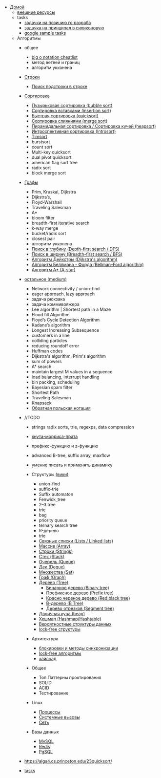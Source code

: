 - [Домой](/README.md)
  - [внешние ресурсы](extra_info.md)
  - tasks
    - [задачки на позицию го разраба](tasks/go_prepare.md)
    - [задачка на принципал в силиконовую](tasks/silicon_principal.md)
    - [google sample tasks](tasks/sample_questions_google.md)
  - Алгоритмы
     - общее
         - [big o notation cheatlist](https://www.bigocheatsheet.com/)
         - метод ветвей и границ
         - алгоритм укконена
    - [Строки](strings.md)
        - [Поиск подстроки в строке](strings/search_substring.md)
    - [Сортировка](sort.md)
        - [Пузырьковая сортировка (bubble sort)](sort/bubble_sort.md)
        - [Сортировка вставками (insertion sort)](sort/insertion_sort.md)
        - [Быстрая сортировка (quicksort)](sort/quicksort.md)
        - [Сортировка слияниями (merge sort)](sort/merge_sort.md)
        - [Пирамидальная сортировка / Сортировка кучей (heapsort)](sort/heap_sort.md)
        - [Интроспективная сортировка (Introsort)](sort/introsort.md)
        - [Timsort](sort/timsort.md)
        - burstsort
        - count sort
        - Multi-key quicksort
        - dual pivot quicksort
        - american flag sort tree
        - radix sort
        - block merge sort
    - [Графы](graphs.md)
        - Prim, Kruskal, Dijkstra
        - Dijkstra’s,
        - Floyd-Warshall
        - Traveling Salesman
        - A*
        - bloom filter
        - breadth-first iterative search
        - k-way merge
        - bucket/radix sort
        - closest pair
        - алгоритм укконена
        - [Поиск в глубину (Depth-first search / DFS)](graphs/DFS.md)
        - [Поиск в ширину (Breadth-first search / BFS)](graphs/BFS.md)
        - [Алгоритм Дейкстры (Dijkstra's algorithm)](graphs/dijkstra.md)
        - [Алгоритм Беллмана - Форда (Bellman–Ford algorithm)](graphs/bellman_ford.md)
        - [Алгоритм A* (A-star)](graphs/a_star.md)
    - [остальное (medium)](https://medium.com/techie-delight/top-algorithms-data-structures-concepts-every-computer-science-student-should-know-e0549c67b4ac)
        - Network connectivity / union-find
        - eager approach, lazy approach
        - задача рюкзака
        - задача коммивояжера
        - Lee algorithm | Shortest path in a Maze
        - Flood fill Algorithm
        - Floyd’s Cycle Detection Algorithm
        - Kadane’s algorithm
        - Longest Increasing Subsequence
        - customers in a line
        - colliding particles
        - reducing roundoff error
        - Huffman codes
        - Dijkstra's algorithm, Prim's algorithm
        - sum of powers
        - A* search
        - maintain largest M values in a sequence
        - load balancing, interrupt handling
        - bin packing, scheduling
        - Bayesian spam filter
        - Shortest Path
        - Traveling Salesman
        - Knapsack
        - [Обратная польская нотация](https://ru.wikipedia.org/wiki/%D0%9E%D0%B1%D1%80%D0%B0%D1%82%D0%BD%D0%B0%D1%8F_%D0%BF%D0%BE%D0%BB%D1%8C%D1%81%D0%BA%D0%B0%D1%8F_%D0%B7%D0%B0%D0%BF%D0%B8%D1%81%D1%8C)
    - //TODO
      - strings radix sorts, trie, regexps, data compression
      - [кнута-морриса-прата](https://en.wikipedia.org/wiki/Knuth%E2%80%93Morris%E2%80%93Pratt_algorithm)
      - префикс-функцию и z-функцию
      - advanced B-tree, suffix array, maxflow
      - умение писать и применять динамику
      - Структуры [(вики)](https://ru.wikipedia.org/wiki/%D0%9F%D1%80%D0%BE%D0%B5%D0%BA%D1%82:%D0%9C%D0%B0%D1%82%D0%B5%D0%BC%D0%B0%D1%82%D0%B8%D0%BA%D0%B0/%D0%A1%D0%BF%D0%B8%D1%81%D0%BA%D0%B8/%D0%A1%D0%BF%D0%B8%D1%81%D0%BE%D0%BA_%D1%81%D1%82%D1%80%D1%83%D0%BA%D1%82%D1%83%D1%80_%D0%B4%D0%B0%D0%BD%D0%BD%D1%8B%D1%85)
        - union-find
        - suffix-trie
        - Suffix automaton
        - Fenwick_tree
        - 2–3 tree
        - trie
        - bag
        - priority queue
        - ternary search tree
        - R-дерево
        - trie
        - [Связные списки (Lists / Linked lists)](README.md)
        - [Массив (Array)](README.md)
        - [Строки (Strings)](README.md)
        - [Стек (Stack)](README.md)
        - [Очередь (Queue)](README.md)
        - [Дек (Deque)](README.md)
        - [Множества (Set)](README.md)
        - [Граф (Graph)](README.md)
        - [Дерево (Tree)](README.md)
            - [Бинарное дерево (Binary tree)](README.md)
            - [Префиксное дерево (Prefix tree)](README.md)
            - [Красно череное дерево (Red black tree)](README.md)
            - [B-дерево (B Tree)](README.md)
            - [Дерево отрезков (Segment tree)](https://ru.wikipedia.org/wiki/%D0%94%D0%B5%D1%80%D0%B5%D0%B2%D0%BE_%D0%BE%D1%82%D1%80%D0%B5%D0%B7%D0%BA%D0%BE%D0%B2)
        - [Двоичная куча (heap)](README.md)
        - [Хешмап (Hashmap/Hashtable)](README.md)
        - [Вероятностные структуры данных](README.md)
        - [lock-free структуры](README.md)

      - Архитектура
        - [блокировки и методы синхронизации](README.md)
        - [lock-free алгоритмы](README.md)
        - [хайлоад](README.md)

      - Общее
        - Топ Паттерны проктирования
        - SOLID
        - ACID
        - Тестирование

      - Linux
    
        - [Процессы](README.md)
        - [Системные вызовы](README.md)
        - [Сеть](README.md)

      - Базы данных

        - [MySQL](README.md)
        - [Redis](README.md)
        - [PgSQL](README.md)
    
    - https://algs4.cs.princeton.edu/23quicksort/
    - [tasks](https://www.algoexpert.io/questions?r=ads&gclid=Cj0KCQiA6Or_BRC_ARIsAPzuer9uGarGHwAFnttKzD08eyK8k6G-bv9y-PnGDs-o07kcsLo_NWuFK_4aAttcEALw_wcB)